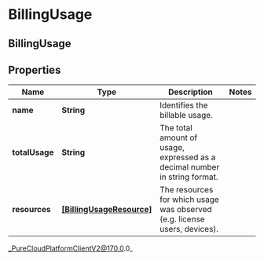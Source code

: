 # BillingUsage

## BillingUsage

## Properties

|Name | Type | Description | Notes|
|------------ | ------------- | ------------- | -------------|
| **name** | **String** | Identifies the billable usage. | |
| **totalUsage** | **String** | The total amount of usage, expressed as a decimal number in string format. | |
| **resources** | [**[BillingUsageResource]**]([BillingUsageResource]) | The resources for which usage was observed (e.g. license users, devices). | |



_PureCloudPlatformClientV2@170.0.0_
